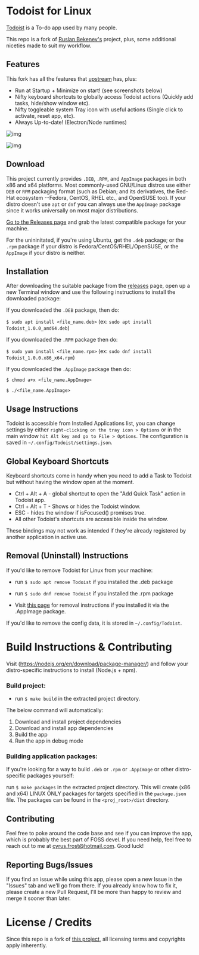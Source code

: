 # Todoist for Linux

[Todoist](https://todoist.com) is a To-do app used by many people.

This repo is a fork of [Ruslan Bekenev's](https://github.com/KryDos/todoist-linux) project, plus, some additional niceties made to suit my workflow.

## Features

This fork has all the features that [upstream](https://github.com/KryDos/todoist-linux) has, plus:

  * Run at Startup + Minimize on start! (see screenshots below)
  * Nifty keyboard shortcuts to globally access Todoist actions (Quickly add tasks, hide/show window etc).
  * Nifty toggleable system Tray icon with useful actions (Single click to activate, reset app, etc).
  * Always Up-to-date! (Electron/Node runtimes)
  

![img](https://i.imgur.com/lgNoLb7.png)


![img](https://i.imgur.com/skShjnT.png)


## Download

This project currently provides `.DEB`, `.RPM`, and `AppImage` packages in both x86 and x64 platforms. Most commonly-used GNU/Linux distros use either `DEB` or `RPM` packaging format (such as Debian; and its derivatives, the Red-Hat ecosystem --Fedora, CentOS, RHEL etc., and OpenSUSE too). If your distro doesn't use `apt` or `dnf` you can always use the `AppImage` package since it works universally on most major distributions.

[Go to the Releases page](https://github.com/cyfrost/todoist-linux/releases) and grab the latest compatible package for your machine.

For the unininitated, if you're using Ubuntu, get the `.deb` package; or the `.rpm` package if your distro is Fedora/CentOS/RHEL/OpenSUSE, or the `AppImage` if your distro is neither.

## Installation

After downloading the suitable package from the [releases](https://github.com/cyfrost/todoist-linux/releases) page, open up a new Terminal window and use the following instructions to install the downloaded package:

If you downloaded the `.DEB` package, then do:

   `$ sudo apt install <file_name.deb>` (ex: `sudo apt install Todoist_1.0.0_amd64.deb`)

If you downloaded the `.RPM` package then do:

   `$ sudo yum install <file_name.rpm>` (ex: `sudo dnf install Todoist_1.0.0.x86_x64.rpm`)
   
If you downloaded the `.AppImage` package then do:

   `$ chmod a+x <file_name.AppImage>`
   
   `$ ./<file_name.AppImage>`
   

## Usage Instructions

Todoist is accessible from Installed Applications list, you can change settings by either `right-clicking on the tray icon > Options` or in the main window `hit Alt key and go to File > Options`. The configuration is saved in `~/.config/Todoist/settings.json`.
   
   
## Global Keyboard Shortcuts

Keyboard shortcuts come in handy when you need to add a Task to Todoist but without having the window open at the moment.

* Ctrl + Alt + A - global shortcut to open the "Add Quick Task" action in Todoist app. 
* Ctrl + Alt + T - Shows or hides the Todoist window.
* ESC - hides the window if isFocused() promises true.
* All other Todoist's shortcuts are accessible inside the window.

These bindings may not work as intended if they're already registered by another application in active use.


## Removal (Uninstall) Instructions

If you'd like to remove Todoist for Linux from your machine:

* run `$ sudo apt remove Todoist` if you installed the .deb package

* run `$ sudo dnf remove Todoist` if you installed the .rpm package

* Visit [this page](https://stackoverflow.com/questions/43680226/how-can-i-uninstall-an-appimage) for removal instructions if you installed it via the .AppImage package.

If you'd like to remove the config data, it is stored in `~/.config/Todoist`.


# Build Instructions & Contributing

Visit (https://nodejs.org/en/download/package-manager/) and follow your distro-specific instructions to install (Node.js + npm).


### Build project:

* run `$ make build` in the extracted project directory.

The below command will automatically:

1. Download and install project dependencies
2. Download and install app dependencies
3. Build the app
4. Run the app in debug mode

### Building application packages:

If you're looking for a way to build `.deb` or `.rpm` or `.AppImage` or other distro-specific packages yourself:

run `$ make packages` in the extracted project directory. This will create (x86 and x64) LINUX ONLY packages for targets specified in the `package.json` file. The packages can be found in the `<proj_root>/dist` directory.


## Contributing

Feel free to poke around the code base and see if you can improve the app, which is probably the best part of FOSS devel. If you need help, feel free to reach out to me at [cyrus.frost@hotmail.com](mailto:cyrus.frost@hotmail.com). Good luck!

## Reporting Bugs/Issues

If you find an issue while using this app, please open a new Issue in the "Issues" tab and we'll go from there. If you already know how to fix it, please create a new Pull Request, I'll be more than happy to review and merge it sooner than later.

# License / Credits

Since this repo is a fork of [this project](https://github.com/KryDos/todoist-linux), all licensing terms and copyrights apply inherently.
